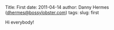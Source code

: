Title: First
date: 2011-04-14
author: Danny Hermes (dhermes@bossylobster.com)
tags:
slug: first

Hi everybody!

<a href="https://profiles.google.com/114760865724135687241" rel="author" style="display: none;">About Bossy Lobster</a>

